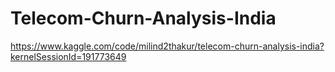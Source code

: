 # Telecom-Churn-Analysis-India


https://www.kaggle.com/code/milind2thakur/telecom-churn-analysis-india?kernelSessionId=191773649


